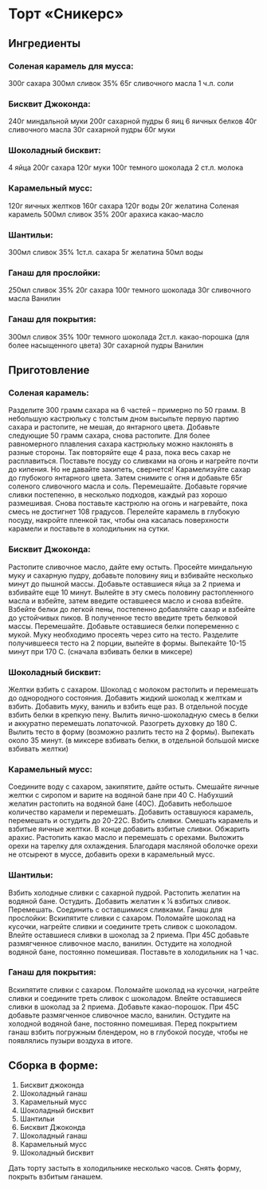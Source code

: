 # Торт «Сникерс»

## Ингредиенты

### Соленая карамель для мусса:
300г сахара
300мл сливок 35%
65г сливочного масла
1 ч.л. соли

### Бисквит Джоконда:
240г миндальной муки
200г сахарной пудры
6 яиц
6 яичных белков
40г сливочного масла
30г сахарной пудры
60г муки

### Шоколадный бисквит:
4 яйца
200г сахара
120г муки
100г темного шоколада
2 ст.л. молока

### Карамельный мусс:
120г яичных желтков
160г сахара
120г воды
20г желатина
Соленая карамель
500мл сливок 35%
200г арахиса
какао-масло

### Шантильи:
300мл сливок 35%
1ст.л. сахара
5г желатина
50мл воды

### Ганаш для прослойки:
250мл сливок 35%
20г сахара
100г темного шоколада
30г сливочного масла
Ванилин

### Ганаш для покрытия:
300мл сливок 35%
100г темного шоколада
2ст.л. какао-порошка (для более насыщенного цвета)
30г сахарной пудры
Ванилин

## Приготовление

### Соленая карамель:
Разделите 300 грамм сахара на 6 частей – примерно по 50 грамм. В небольшую кастрюльку с толстым дном высыпьте первую партию сахара и растопите, не мешая, до янтарного цвета. Добавьте следующие 50 грамм сахара, снова растопите. Для более равномерного плавления сахара кастрюльку можно наклонять в разные стороны. Так повторяйте еще 4 раза, пока весь сахар не расплавиться. Поставьте посуду со сливками на огонь и нагрейте почти до кипения. Но не давайте закипеть, свернется! Карамелизуйте сахар до глубокого янтарного цвета. Затем снимите с огня и добавьте 65г соленого сливочного масла и соль. Перемешайте. Добавьте горячие сливки постепенно, в несколько подходов, каждый раз хорошо размешивая. Снова поставьте кастрюлю на огонь и нагревайте, пока смесь не достигнет 108 градусов. Перелейте карамель в глубокую посуду, накройте пленкой так, чтобы она касалась поверхности карамели и поставьте в холодильник на сутки.

### Бисквит Джоконда:
Растопите сливочное масло, дайте ему остыть. Просейте миндальную муку и сахарную пудру, добавьте половину яиц и взбивайте несколько минут до пышной массы. Добавьте оставшиеся яйца за 2 приема и взбивайте еще 10 минут. Вылейте в эту смесь половину растопленного масла и взбейте, затем введите оставшееся масло и снова взбейте. Взбейте белки до легкой пены, постепенно добавляйте сахар и взбейте до устойчивых пиков. В полученное тесто введите треть белковой массы. Перемешайте. Добавьте оставшиеся белки попеременно с мукой. Муку необходимо просеять через сито на тесто. Разделите получившееся тесто на 2 порции, вылейте в формы. Выпекайте 10-15 минут при 170 С.   (сначала взбивать белки в миксере)

### Шоколадный бисквит:
Желтки взбить с сахаром. Шоколад с молоком растопить и перемешать до однородного состояния. Добавить жидкий шоколад к желткам и взбить. Добавить муку, ваниль и взбить еще раз. В отдельной посуде взбить белки в крепкую пену. Вылить яично-шоколадную смесь в белки и аккуратно перемешать лопаточкой. Разогреть духовку до 180 С. Вылить тесто в форму (возможно разлить тесто на 2 формы). Выпекать около 35 минут. (в миксере взбивать белки, в отдельной большой миске взбивать желтки)

### Карамельный мусс:
Соедините воду с сахаром, закипятите, дайте остыть. Смешайте яичные желтки с сиропом и варите на водяной бане при 40 С. Набухший желатин растопить на водяной бане (40С). Добавить небольшое количество карамели и перемешать. Добавить оставшуюся карамель, перемешать и остудить до 20-22С. Взбить сливки. Смешать карамель и взбитые яичные желтки. В конце добавить взбитые сливки. Обжарить арахис. Растопить какао масло и перемешать с орехами. Выложить орехи на тарелку для охлаждения. Благодаря масляной оболочке орехи не отсыреют в муссе, добавить орехи в карамельный мусс.

### Шантильи:
Взбить холодные сливки с сахарной пудрой. Растопить желатин на водяной бане. Остудить. Добавить желатин к ¼ взбитых сливок. Перемешать. Соединить с оставшимися сливками.
Ганаш для прослойки:
Вскипятите сливки с сахаром. Поломайте шоколад на кусочки, нагрейте сливки и соедините треть сливок с шоколадом. Влейте оставшиеся сливки в шоколад за 2 приема. При 45С добавьте размягченное сливочное масло, ванилин. Остудите на холодной водяной бане, постоянно помешивая. Поставьте в холодильник на 1 час.

### Ганаш для покрытия:
Вскипятите сливки с сахаром. Поломайте шоколад на кусочки, нагрейте сливки и соедините треть сливок с шоколадом. Влейте оставшиеся сливки в шоколад за 2 приема. Добавьте какао-порошок. При 45С добавьте размягченное сливочное масло, ванилин. Остудите на холодной водяной бане, постоянно помешивая. Перед покрытием ганаш взбить погружным блендером, но в глубокой посуде, чтобы не появлялись пузыри воздуха в итоге.

## Сборка в форме:

1. Бисквит джоконда
1. Шоколадный ганаш
1. Карамельный мусс
1. Шоколадный бисквит
1. Шантильи
1. Бисквит Джоконда
1. Шоколадный ганаш
1. Карамельный мусс
1. Шоколадный бисквит

Дать торту застыть в холодильнике несколько часов. Снять форму, покрыть взбитым ганашем.
